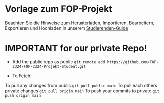 # Vorlage zum FOP-Projekt

Beachten Sie die Hinweise zum Herunterladen, Importieren, Bearbeitern, Exportieren und Hochladen in unserem
[Studierenden-Guide](https://wiki.tudalgo.org/)

# IMPORTANT for our private Repo!

- Add the public repo as public
`git remote add https://github.com/FOP-2324/FOP-2324-Projekt-Student.git`

- To Fetch:

To pull any changes from public `git pull public main`
To pull each others private changes `git pull origin main`
To push your commits to private `git push origin main`
